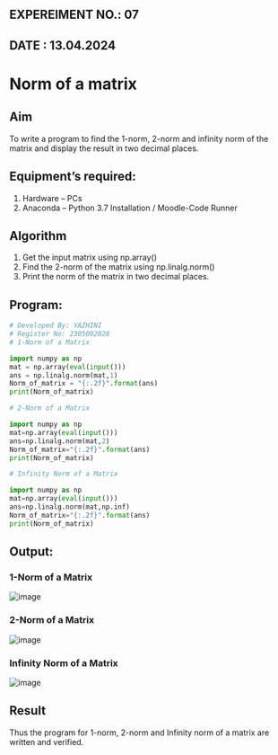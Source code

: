 ## EXPEREIMENT NO.: 07
## DATE : 13.04.2024

# Norm of a matrix
## Aim
To write a program to find the 1-norm, 2-norm and infinity norm of the matrix and display the result in two decimal places.
## Equipment’s required:
1.	Hardware – PCs
2.	Anaconda – Python 3.7 Installation / Moodle-Code Runner
## Algorithm
1. Get the input matrix using np.array()   
2. Find the 2-norm of the matrix using np.linalg.norm()
3. Print the norm of the matrix in two decimal places.
## Program:
```Python
# Developed By: YAZHINI
# Register No: 2305002028
# 1-Norm of a Matrix

import numpy as np
mat = np.array(eval(input()))
ans = np.linalg.norm(mat,1)
Norm_of_matrix = "{:.2f}".format(ans)
print(Norm_of_matrix)

# 2-Norm of a Matrix

import numpy as np
mat=np.array(eval(input()))
ans=np.linalg.norm(mat,2)
Norm_of_matrix="{:.2f}".format(ans)
print(Norm_of_matrix)

# Infinity Norm of a Matrix

import numpy as np
mat=np.array(eval(input()))
ans=np.linalg.norm(mat,np.inf)
Norm_of_matrix="{:.2f}".format(ans)
print(Norm_of_matrix)

```
## Output:
### 1-Norm of a Matrix

![image](https://github.com/Yazhinielangovan/Norm-of-a-matrix/assets/155508323/e1c5987f-1c07-4eff-8975-df5c3895a01f)

### 2-Norm of a Matrix

![image](https://github.com/Yazhinielangovan/Norm-of-a-matrix/assets/155508323/f9ab5227-dd10-43b7-8cc3-01fbb3ad7619)

### Infinity Norm of a Matrix

![image](https://github.com/Yazhinielangovan/Norm-of-a-matrix/assets/155508323/b572a359-d6f3-4ec2-9943-7ed326e4b45d)

## Result
Thus the program for 1-norm, 2-norm and Infinity norm of a matrix are written and verified.
